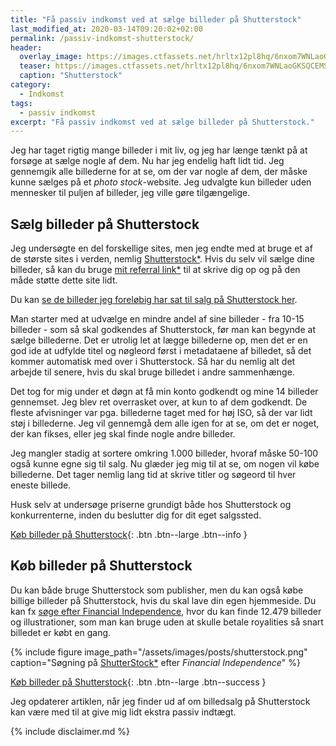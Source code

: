 ```yaml
---
title: "Få passiv indkomst ved at sælge billeder på Shutterstock"
last_modified_at: 2020-03-14T09:20:02+02:00
permalink: /passiv-indkomst-shutterstock/
header:
  overlay_image: https://images.ctfassets.net/hrltx12pl8hq/6nxom7WNLaoGKSQCEMSyQc/977424dc8072ad4d1fd472c9a8725519/shutterstock_1120060250.jpg
  teaser: https://images.ctfassets.net/hrltx12pl8hq/6nxom7WNLaoGKSQCEMSyQc/977424dc8072ad4d1fd472c9a8725519/shutterstock_1120060250.jpg
  caption: "Shutterstock"
category:
  - Indkomst
tags:
  - passiv indkomst
excerpt: "Få passiv indkomst ved at sælge billeder på Shutterstock."
---
```


Jeg har taget rigtig mange billeder i mit liv, og jeg har længe tænkt på at forsøge at sælge nogle af dem. Nu har jeg endelig haft lidt tid. Jeg gennemgik alle billederne for at se, om der var nogle af dem, der måske kunne sælges på et _photo stock_-website. Jeg udvalgte kun billeder uden mennesker til puljen af billeder, jeg ville gøre tilgængelige.

## Sælg billeder på Shutterstock

Jeg undersøgte en del forskellige sites, men jeg endte med at bruge et af de største sites i verden, nemlig [Shutterstock\*](/go/shutterstock/). Hvis du selv vil sælge dine billeder, så kan du bruge [mit referral link\*](/go/shutterstock/) til at skrive dig op og på den måde støtte dette site lidt.

Du kan [se de billeder jeg foreløbig har sat til salg på Shutterstock her](http://www.shutterstock.com/g/Lars+Olesen?rid=261127496).

Man starter med at udvælge en mindre andel af sine billeder - fra 10-15 billeder - som så skal godkendes af Shutterstock, før man kan begynde at sælge billederne. Det er utrolig let at lægge billederne op, men det er en god ide at udfylde titel og nøgleord først i metadataene af billedet, så det kommer automatisk med over i Shutterstock. Så har du nemlig alt det arbejde til senere, hvis du skal bruge billedet i andre sammenhænge.

Det tog for mig under et døgn at få min konto godkendt og mine 14 billeder gennemset. Jeg blev ret overrasket over, at kun to af dem godkendt. De fleste afvisninger var pga. billederne taget med for høj ISO, så der var lidt støj i billederne. Jeg vil gennemgå dem alle igen for at se, om det er noget, der kan fikses, eller jeg skal finde nogle andre billeder.

Jeg mangler stadig at sortere omkring 1.000 billeder, hvoraf måske 50-100 også kunne egne sig til salg. Nu glæder jeg mig til at se, om nogen vil købe billederne. Det tager nemlig lang tid at skrive titler og søgeord til hver eneste billede.

Husk selv at undersøge priserne grundigt både hos Shutterstock og konkurrenterne, inden du beslutter dig for dit eget salgssted.

[Køb billeder på Shutterstock](/go/shutterstock/){: .btn .btn--large .btn--info }

## Køb billeder på Shutterstock

Du kan både bruge Shutterstock som publisher, men du kan også købe billige billeder på Shutterstock, hvis du skal lave din egen hjemmeside. Du kan fx [søge efter Financial Independence](/go/shutterstock/), hvor du kan finde 12.479 billeder og illustrationer, som man kan bruge uden at skulle betale royalities så snart billedet er købt en gang.

{% include figure image_path="/assets/images/posts/shutterstock.png" caption="Søgning på [ShutterStock\*](http://www.shutterstock.com/g/Lars+Olesen?rid=261127496) efter _Financial Independence_" %}

[Køb billeder på Shutterstock](http://www.shutterstock.com/g/Lars+Olesen?rid=261127496){: .btn .btn--large .btn--success }

Jeg opdaterer artiklen, når jeg finder ud af om billedsalg på Shutterstock kan være med til at give mig lidt ekstra passiv indtægt.

{% include disclaimer.md %}

